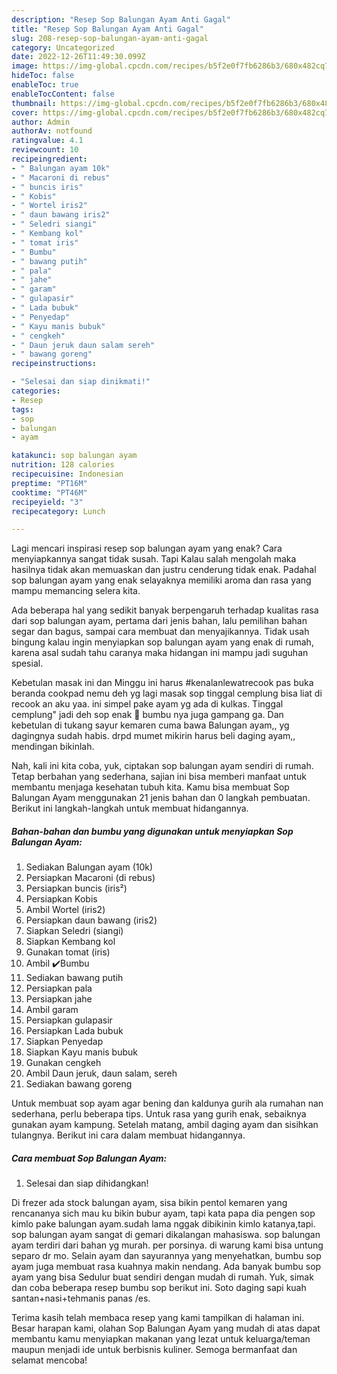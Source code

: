 ```yaml
---
description: "Resep Sop Balungan Ayam Anti Gagal"
title: "Resep Sop Balungan Ayam Anti Gagal"
slug: 208-resep-sop-balungan-ayam-anti-gagal
category: Uncategorized
date: 2022-12-26T11:49:30.099Z
image: https://img-global.cpcdn.com/recipes/b5f2e0f7fb6286b3/680x482cq70/sop-balungan-ayam-foto-resep-utama.jpg
hideToc: false
enableToc: true
enableTocContent: false
thumbnail: https://img-global.cpcdn.com/recipes/b5f2e0f7fb6286b3/680x482cq70/sop-balungan-ayam-foto-resep-utama.jpg
cover: https://img-global.cpcdn.com/recipes/b5f2e0f7fb6286b3/680x482cq70/sop-balungan-ayam-foto-resep-utama.jpg
author: Admin
authorAv: notfound
ratingvalue: 4.1
reviewcount: 10
recipeingredient:
- " Balungan ayam 10k"
- " Macaroni di rebus"
- " buncis iris"
- " Kobis"
- " Wortel iris2"
- " daun bawang iris2"
- " Seledri siangi"
- " Kembang kol"
- " tomat iris"
- " Bumbu"
- " bawang putih"
- " pala"
- " jahe"
- " garam"
- " gulapasir"
- " Lada bubuk"
- " Penyedap"
- " Kayu manis bubuk"
- " cengkeh"
- " Daun jeruk daun salam sereh"
- " bawang goreng"
recipeinstructions:

- "Selesai dan siap dinikmati!"
categories:
- Resep
tags:
- sop
- balungan
- ayam

katakunci: sop balungan ayam 
nutrition: 128 calories
recipecuisine: Indonesian
preptime: "PT16M"
cooktime: "PT46M"
recipeyield: "3"
recipecategory: Lunch

---
```



Lagi mencari inspirasi resep sop balungan ayam yang enak? Cara menyiapkannya sangat tidak susah. Tapi Kalau salah mengolah maka hasilnya tidak akan memuaskan dan justru cenderung tidak enak. Padahal sop balungan ayam yang enak selayaknya memiliki aroma dan rasa yang mampu memancing selera kita.


Ada beberapa hal yang sedikit banyak berpengaruh terhadap kualitas rasa dari sop balungan ayam, pertama dari jenis bahan, lalu pemilihan bahan segar dan bagus, sampai cara membuat dan menyajikannya. Tidak usah bingung kalau ingin menyiapkan sop balungan ayam yang enak di rumah, karena asal sudah tahu caranya maka hidangan ini mampu jadi suguhan spesial.

Kebetulan masak ini dan Minggu ini harus #kenalanlewatrecook pas buka beranda cookpad nemu deh yg lagi masak sop tinggal cemplung bisa liat di recook an aku yaa. ini simpel pake ayam yg ada di kulkas. Tinggal cemplung&#34; jadi deh sop enak 🤭 bumbu nya juga gampang ga. Dan kebetulan di tukang sayur kemaren cuma bawa Balungan ayam,, yg dagingnya sudah habis. drpd mumet mikirin harus beli daging ayam,, mendingan bikinlah.


Nah, kali ini kita coba, yuk, ciptakan sop balungan ayam sendiri di rumah. Tetap berbahan yang sederhana, sajian ini bisa memberi manfaat untuk membantu menjaga kesehatan tubuh kita. Kamu bisa membuat Sop Balungan Ayam menggunakan 21 jenis bahan dan 0 langkah pembuatan. Berikut ini langkah-langkah untuk membuat hidangannya.

<!--inarticleads1-->

##### Bahan-bahan dan bumbu yang digunakan untuk menyiapkan Sop Balungan Ayam:

1. Sediakan  Balungan ayam (10k)
1. Persiapkan  Macaroni (di rebus)
1. Persiapkan  buncis (iris²)
1. Persiapkan  Kobis
1. Ambil  Wortel (iris2)
1. Persiapkan  daun bawang (iris2)
1. Siapkan  Seledri (siangi)
1. Siapkan  Kembang kol
1. Gunakan  tomat (iris)
1. Ambil  ✔️Bumbu
1. Sediakan  bawang putih
1. Persiapkan  pala
1. Persiapkan  jahe
1. Ambil  garam
1. Persiapkan  gulapasir
1. Persiapkan  Lada bubuk
1. Siapkan  Penyedap
1. Siapkan  Kayu manis bubuk
1. Gunakan  cengkeh
1. Ambil  Daun jeruk, daun salam, sereh
1. Sediakan  bawang goreng


Untuk membuat sop ayam agar bening dan kaldunya gurih ala rumahan nan sederhana, perlu beberapa tips. Untuk rasa yang gurih enak, sebaiknya gunakan ayam kampung. Setelah matang, ambil daging ayam dan sisihkan tulangnya. Berikut ini cara dalam membuat hidangannya. 

<!--inarticleads2-->

##### Cara membuat Sop Balungan Ayam:


1. Selesai dan siap dihidangkan!

Di frezer ada stock balungan ayam, sisa bikin pentol kemaren yang rencananya sich mau ku bikin bubur ayam, tapi kata papa dia pengen sop kimlo pake balungan ayam.sudah lama nggak dibikinin kimlo katanya,tapi. sop balungan ayam sangat di gemari dikalangan mahasiswa. sop balungan ayam terdiri dari bahan yg murah. per porsinya. di warung kami bisa untung separo dr mo. Selain ayam dan sayurannya yang menyehatkan, bumbu sop ayam juga membuat rasa kuahnya makin nendang. Ada banyak bumbu sop ayam yang bisa Sedulur buat sendiri dengan mudah di rumah. Yuk, simak dan coba beberapa resep bumbu sop berikut ini. Soto daging sapi kuah santan+nasi+tehmanis panas /es. 

Terima kasih telah membaca resep yang kami tampilkan di halaman ini. Besar harapan kami, olahan Sop Balungan Ayam yang mudah di atas dapat membantu kamu menyiapkan makanan yang lezat untuk keluarga/teman maupun menjadi ide untuk berbisnis kuliner. Semoga bermanfaat dan selamat mencoba!
